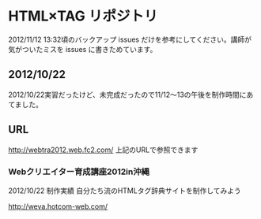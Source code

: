 # HTML×TAG リポジトリ
2012/11/12 13:32頃のバックアップ issues だけを参考にしてください。講師が気がついたミスを issues に書きためています。

## 2012/10/22
2012/10/22実習だったけど、未完成だったので11/12～13の午後を制作時間にあてました。

## URL
http://webtra2012.web.fc2.com/
上記のURLで参照できます

### Webクリエイター育成講座2012in沖縄
2012/10/22 制作実績
自分たち流のHTMLタグ辞典サイトを制作してみよう

http://weva.hotcom-web.com/


